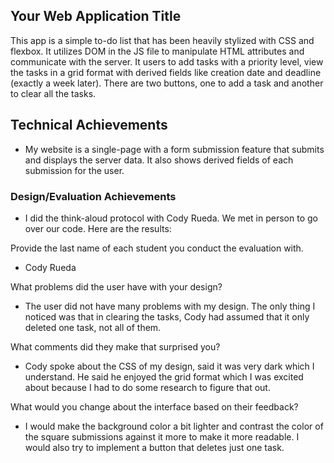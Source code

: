 ## Your Web Application Title

This app is a simple to-do list that has been heavily stylized with CSS and flexbox. It utilizes DOM in the JS file to manipulate HTML attributes and communicate with the server.
It users to add tasks with a priority level, view the tasks in a grid format with derived fields like creation date and deadline (exactly a week later).
There are two buttons, one to add a task and another to clear all the tasks.

## Technical Achievements

- My website is a single-page with a form submission feature that submits and displays the server data. It also shows derived fields of each submission for the user.

### Design/Evaluation Achievements

- I did the think-aloud protocol with Cody Rueda. We met in person to go over our code. Here are the results:

Provide the last name of each student you conduct the evaluation with.

- Cody Rueda

What problems did the user have with your design?

- The user did not have many problems with my design. The only thing I noticed was that in clearing the tasks, Cody had assumed that it only deleted one task, not all of them.

What comments did they make that surprised you?

- Cody spoke about the CSS of my design, said it was very dark which I understand. He said he enjoyed the grid format which I was excited about because I had to do some research to figure that out.

What would you change about the interface based on their feedback?

- I would make the background color a bit lighter and contrast the color of the square submissions against it more to make it more readable. I would also try to implement a button that deletes just one task.

